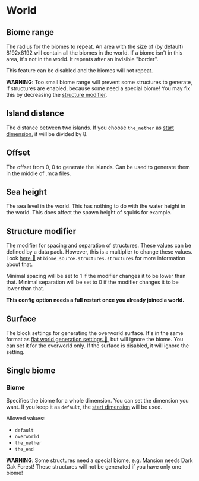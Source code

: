# World
## Biome range
The radius for the biomes to repeat. An area with the size of (by default) 8192x8192 will contain all the biomes in the
world. If a biome isn't in this area, it's not in the world. It repeats after an invisible "border".

This feature can be disabled and the biomes will not repeat.

**WARNING**: Too small biome range will prevent some structures to generate, if structures are enabled, because some need
a special biome! You may fix this by decreasing the [structure modifier](#structure-modifier).

## Island distance
The distance between two islands. If you choose `the_nether` as [start dimension](spawn.md#dimension), it will be 
divided by 8.

## Offset
The offset from 0, 0 to generate the islands. Can be used to generate them in the middle of .mca files.

## Sea height
The sea level in the world. This has nothing to do with the water height in the world. This does affect the spawn height
of squids for example.

## Structure modifier
The modifier for spacing and separation of structures. These values can be defined by a data pack. However, this is a
multiplier to change these values. Look [here 🔗](https://minecraft.fandom.com/wiki/Custom#Generator_types) at 
`biome_source.structures.structures` for more information about that.

Minimal spacing will be set to 1 if the modifier changes it to be lower than that.
Minimal separation will be set to 0 if the modifier changes it to be lower than that.

**This config option needs a full restart once you already joined a world.**

## Surface
The block settings for generating the overworld surface. It's in the same format as 
[flat world generation settings 🔗](https://minecraft.fandom.com/wiki/Superflat#Preset_code_format), but will ignore
the biome. You can set it for the overworld only. If the surface is disabled, it will ignore the setting.

## Single biome
### Biome
Specifies the biome for a whole dimension. You can set the dimension you want. If you keep it as `default`, the 
[start dimension](spawn.md#dimension) will be used.

Allowed values:

- `default`
- `overworld`
- `the_nether`
- `the_end`

**WARNING**: Some structures need a special biome, e.g. Mansion needs Dark Oak Forest! These structures will not be generated if you have only one biome!